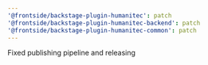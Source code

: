 ```yaml
---
'@frontside/backstage-plugin-humanitec': patch
'@frontside/backstage-plugin-humanitec-backend': patch
'@frontside/backstage-plugin-humanitec-common': patch
---
```


Fixed publishing pipeline and releasing
